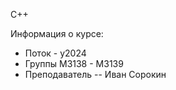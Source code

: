 C++

Информация о курсе:

* Поток - y2024
* Группы М3138 - М3139
* Преподаватель -- Иван Сорокин




